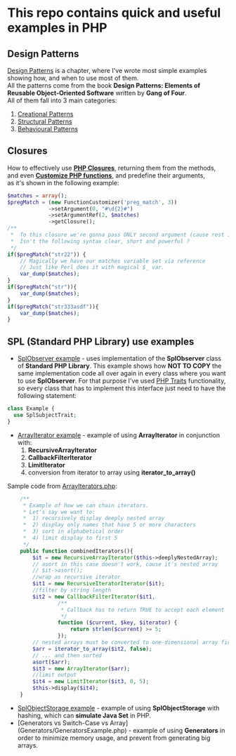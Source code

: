 # This repo contains quick and useful examples in PHP
## Design Patterns
[Design Patterns](DesignPatterns) is a chapter, where I've wrote most simple examples showing how, and when to use most of them.<br />
All the patterns come from the book **Design Patterns: Elements of Reusable Object-Oriented Software** written by **Gang of Four**.<br /> All of them fall into 3 main categories:
 1. [Creational Patterns](DesignPatterns#creational-patterns)
 2. [Structural Patterns](DesignPatterns#structural-patters)
 3. [Behavioural Patterns](DesignPatterns#behavioural-patterns)

## Closures 
How to effectively use [**PHP Closures**](Closures), returning them from the methods, <br />
and even [**Customize PHP functions**](Closures#function-customizer), and predefine their arguments, <br /> 
as it's shown in the following example: <br />
```php
$matches = array();
$pregMatch = (new FunctionCustomizer('preg_match', 3))
             ->setArgument(0, "#\d{2}#")
             ->setArgumentRef(2, $matches)
             ->getClosure();
/**
 *  To this closure we're gonna pass ONLY second argument (cause rest is already predefined).
 *  Isn't the following syntax clear, short and powerful ?
 */
if($pregMatch("str22")) {
    // Magically we have our matches variable set via reference
    // Just like Perl does it with magical $_ var.
    var_dump($matches); 
}
if($pregMatch("str")){
    var_dump($matches);
}
if($pregMatch("str333asdf")){
    var_dump($matches);
}
```
## SPL (Standard PHP Library) use examples
* [SplObserver example](SPL/SplObserver/Subject.php) - uses implementation of the **SplObserver** class of **Standard PHP Library**.
This example shows how **NOT TO COPY** the same implementation code all over again in every class where you want to use **SplObserver**.
For that purpose I've used [PHP Traits](http://php.net/manual/en/language.oop5.traits.php) functionality, so every class that has to implement this interface just need to have the following statement: 
```php
class Example {
  use SplSubjectTrait;
}
```
* [ArrayIterator example](SPL/SplIterators/ArrayIterators.php) - example of using **ArrayIterator** in conjunction with:
  1. **RecursiveArrayIterator**
  2. **CallbackFilterIterator**
  3. **LimitIterator**
  4. conversion from iterator to array using **iterator_to_array()**

Sample code from [ArrayIterators.php](SPL/SplIterators/ArrayIterators.php):
```php 
    /**
     * Example of how we can chain iterators.
     * Let's say we want to: 
     *  1) recursively display deeply nested array
     *  2) display only names that have 5 or more characters
     *  3) sort in alphabetical order
     *  4) limit display to first 5
     */
    public function combinedIterators(){
        $it = new RecursiveArrayIterator($this->deeplyNestedArray);
        // asort in this case doesn't work, cause it's nested array
        // $it->asort();
        //wrap as recursive iterator
        $it1 = new RecursiveIteratorIterator($it);
        //filter by string length
        $it2 = new CallbackFilterIterator($it1, 
                /** 
                 * Callback has to return TRUE to accept each element
                 */
                function ($current, $key, $iterator) {
                    return strlen($current) >= 5;
                });
        // nested arrays must be converted to one-dimensional array first
        $arr = iterator_to_array($it2, false);
        // ... and then sorted
        asort($arr);
        $it3 = new ArrayIterator($arr);
        //limit output
        $it4 = new LimitIterator($it3, 0, 5);
        $this->display($it4);
    }
```
* [SplObjectStorage example](SPL/SplObjectStorage/SplObjectStorageExample.php) - example of using **SplObjectStorage** with hashing, which can **simulate Java Set** in PHP.
* [Generators vs Switch-Case vs Array] (Generators/GeneratorsExample.php) - example of using **Generators** in order to minimize memory usage, and prevent from generating big arrays.
